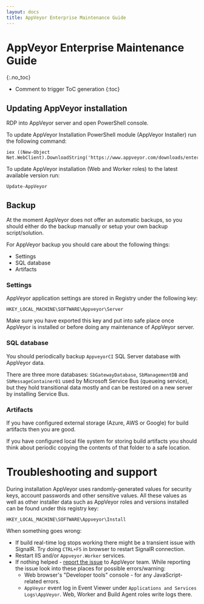 ```yaml
---
layout: docs
title: AppVeyor Enterprise Maintenance Guide
---
```


<!-- markdownlint-disable MD022 MD032 -->
# AppVeyor Enterprise Maintenance Guide
{:.no_toc}

* Comment to trigger ToC generation
{:toc}
<!-- markdownlint-enable MD022 MD032 -->

## Updating AppVeyor installation

RDP into AppVeyor server and open PowerShell console.

To update AppVeyor Installation PowerShell module (AppVeyor Installer) run the following command:

```posh
iex ((New-Object Net.WebClient).DownloadString('https://www.appveyor.com/downloads/enterprise/install.ps1'))
```

To update AppVeyor installation (Web and Worker roles) to the latest available version run:

```posh
Update-AppVeyor
```


## Backup

At the moment AppVeyor does not offer an automatic backups, so you should either do the backup manually
or setup your own backup script/solution.

For AppVeyor backup you should care about the following things:

* Settings
* SQL database
* Artifacts

### Settings

AppVeyor application settings are stored in Registry under the following key:

    HKEY_LOCAL_MACHINE\SOFTWARE\Appveyor\Server

Make sure you have exported this key and put into safe place once AppVeyor is installed or before doing any maintenance of AppVeyor server.

### SQL database

You should periodically backup `AppveyorCI` SQL Server database with AppVeyor data.

There are three more databases: `SbGatewayDatabase`, `SbManagementDB` and `SbMessageContainer01` used by Microsoft Service Bus (queueing service), but they hold transitional data mostly and can be restored on a
new server by installing Service Bus.

### Artifacts

If you have configured external storage (Azure, AWS or Google) for build artifacts then you are good.

If you have configured local file system for storing build artifacts you should think about periodic copying the contents of that folder to a safe location.

# Troubleshooting and support

During installation AppVeyor uses randomly-generated values for security keys, account passwords and other sensitive values. All these values as well as other installer data such as AppVeyor roles and versions installed can be found under this registry key:

    HKEY_LOCAL_MACHINE\SOFTWARE\Appveyor\Install

When something goes wrong:

* If build real-time log stops working there might be a transient issue with SignalR. Try doing `CTRL+F5` in browser to restart SignalR connection.
* Restart IIS and/or `Appveyor.Worker` services.
* If nothing helped - [report the issue](/support/) to AppVeyor team. While reporting the issue look into these places for possible errors/warning:
    * Web browser's "Developer tools" console - for any JavaScript-related errors.
    * `AppVeyor` event log in Event Viewer under `Applications and Services Logs\AppVeyor`. Web, Worker and Build Agent roles write logs there.